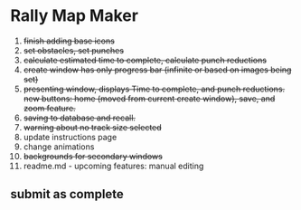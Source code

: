 # Rally Map Maker

1. ~~finish adding base icons~~
2. ~~set obstacles, set punches~~
3. ~~calculate estimated time to complete, calculate punch reductions~~
4. ~~create window has only progress bar (infinite or based on images being set)~~
5. ~~presenting window, displays Time to complete, and punch reductions. new buttons: home (moved from current create window), save, and zoom feature.~~    
6. ~~saving to database and recall.~~
7. ~~warning about no track size selected~~  
8. update instructions page
9. change animations
10. ~~backgrounds for secondary windows~~
11. readme.md - upcoming features: manual editing

## submit as complete



